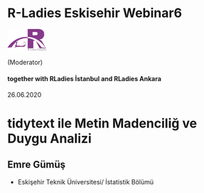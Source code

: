 # R-Ladies Eskisehir Webinar6

<img src="https://github.com/bkanx/R-Ladies-EskisehR-Stickers/blob/master/Init.png" width="88">

(Moderator)

#### together with RLadies İstanbul and RLadies Ankara


26.06.2020

# tidytext ile Metin Madenciliğ ve Duygu Analizi

## Emre Gümüş
  
  - Eskişehir Teknik Üniversitesi/ İstatistik Bölümü
